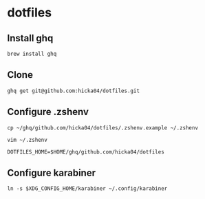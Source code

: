 # dotfiles

## Install ghq
```
brew install ghq
```

## Clone
```
ghq get git@github.com:hicka04/dotfiles.git
```

## Configure .zshenv
```
cp ~/ghq/github.com/hicka04/dotfiles/.zshenv.example ~/.zshenv
```

```
vim ~/.zshenv

DOTFILES_HOME=$HOME/ghq/github.com/hicka04/dotfiles
```

## Configure karabiner
```
ln -s $XDG_CONFIG_HOME/karabiner ~/.config/karabiner
```
